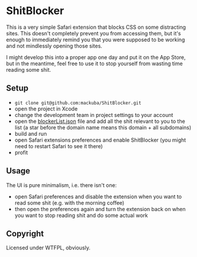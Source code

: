 # ShitBlocker

This is a very simple Safari extension that blocks CSS on some distracting sites. This doesn't completely prevent you from accessing them, but it's enough to immediately remind you that you were supposed to be working and not mindlessly opening those sites.

I might develop this into a proper app one day and put it on the App Store, but in the meantime, feel free to use it to stop yourself from wasting time reading some shit.

## Setup

* `git clone git@github.com:mackuba/ShitBlocker.git`
* open the project in Xcode
* change the development team in project settings to your account
* open the [blockerList.json](ContentBlocker/blockerList.json) file and add all the shit relevant to you to the list (a star before the domain name means this domain + all subdomains)
* build and run
* open Safari extensions preferences and enable ShitBlocker (you might need to restart Safari to see it there)
* profit

## Usage

The UI is pure minimalism, i.e. there isn't one:

* open Safari preferences and disable the extension when you want to read some shit (e.g. with the morning coffee)
* then open the preferences again and turn the extension back on when you want to stop reading shit and do some actual work

## Copyright

Licensed under WTFPL, obviously.
